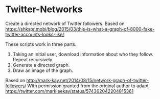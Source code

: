 # Twitter-Networks
Create a directed network of Twitter followers.
Based on https://shkspr.mobi/blog/2015/03/this-is-what-a-graph-of-8000-fake-twitter-accounts-looks-like/

These scripts work in three parts.
1. Taking an initial user, download information about who they follow. Repeat recursively.
2. Generate a directed graph.
3. Draw an image of the graph.

Based on http://mark-kay.net/2014/08/15/network-graph-of-twitter-followers/
With permission granted from the original author to adapt https://twitter.com/markleekay/status/574362042204815361

